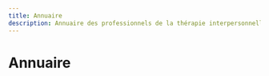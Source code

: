 ```yaml
---
title: Annuaire
description: Annuaire des professionnels de la thérapie interpersonnelle.
---
```

# Annuaire
